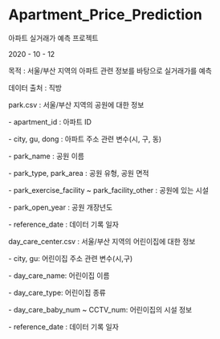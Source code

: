 # Apartment_Price_Prediction
아파트 실거래가 예측 프로젝트

2020 - 10 - 12

목적 : 서울/부산 지역의 아파트 관련 정보를 바탕으로 실거래가를 예측

데이터 출처 : 직방

park.csv : 서울/부산 지역의 공원에 대한 정보

\- apartment_id : 아파트 ID

\- city, gu, dong : 아파트 주소 관련 변수(시, 구, 동)

\- park_name : 공원 이름

\- park_type, park_area : 공원 유형, 공원 면적

\- park_exercise_facility ~ park_facility_other : 공원에 있는 시설

\- park_open_year : 공원 개장년도

\- reference_date : 데이터 기록 일자



day_care_center.csv : 서울/부산 지역의 어린이집에 대한 정보

\- city, gu: 어린이집 주소 관련 변수(시,구)

\- day_care_name: 어린이집 이름

\- day_care_type: 어린이집 종류

\- day_care_baby_num ~ CCTV_num: 어린이집의 시설 정보

\- reference_date : 데이터 기록 일자
